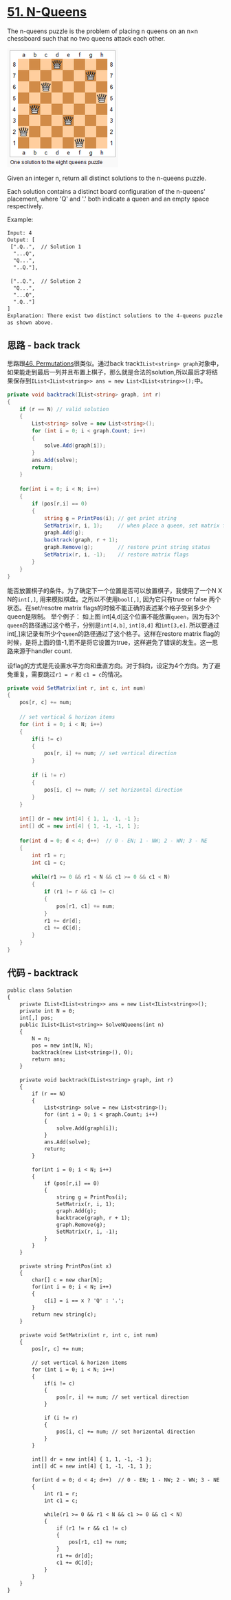 # [51. N-Queens](https://leetcode.com/problems/n-queens/)

The n-queens puzzle is the problem of placing n queens on an n×n chessboard such that no two queens attack each other.

![img](image/8-queens.png)

Given an integer n, return all distinct solutions to the n-queens puzzle.

Each solution contains a distinct board configuration of the n-queens' placement, where 'Q' and '.' both indicate a queen and an empty space respectively.

Example:

```text
Input: 4
Output: [
 [".Q..",  // Solution 1
  "...Q",
  "Q...",
  "..Q."],

 ["..Q.",  // Solution 2
  "Q...",
  "...Q",
  ".Q.."]
]
Explanation: There exist two distinct solutions to the 4-queens puzzle as shown above.
```

## 思路 - back track

思路跟[46. Permutations](../46.%20Permutations)很类似。通过back track`IList<string> graph`对象中，如果能走到最后一列并且布置上棋子，那么就是合法的solution,所以最后才将结果保存到`IList<IList<string>> ans = new List<IList<string>>();`中。

```csharp
private void backtrack(IList<string> graph, int r)
{
    if (r == N) // valid solution
    {
        List<string> solve = new List<string>();
        for (int i = 0; i < graph.Count; i++)
        {
            solve.Add(graph[i]);
        }
        ans.Add(solve);
        return;
    }

    for(int i = 0; i < N; i++)
    {
        if (pos[r,i] == 0)
        {
            string g = PrintPos(i); // get print string
            SetMatrix(r, i, 1);     // when place a queen, set matrix flag. when place next, check whether the postion is valid
            graph.Add(g);
            backtrack(graph, r + 1);
            graph.Remove(g);        // restore print string status
            SetMatrix(r, i, -1);    // restore matrix flags
        }
    }
}
```

能否放置棋子的条件。为了确定下一个位置是否可以放置棋子，我使用了一个N X N的`int[,]`, 用来模拟棋盘。之所以不使用`bool[,]`, 因为它只有true or false 两个状态。在set/resotre matrix flags的时候不能正确的表述某个格子受到多少个queen是限制。
举个例子：
如上图 int[4,d]这个位置不能放置`queen`，因为有3个`queen`的路径通过这个格子，分别是`int[4,b]`, `int[8,d]` 和`int[3,e]`. 所以要通过int[,]来记录有所少个`queen`的路径通过了这个格子。这样在restore matrix flag的时候，是将上面的值-1,而不是将它设置为true，这样避免了错误的发生。这一思路来源于handler count.

设flag的方式是先设置水平方向和垂直方向。对于斜向，设定为4个方向。为了避免重复，需要跳过`r1 = r` 和 `c1 = c`的情况。

```csharp
private void SetMatrix(int r, int c, int num)
{
    pos[r, c] += num;

    // set vertical & horizon items
    for (int i = 0; i < N; i++)
    {
        if(i != c)
        {
            pos[r, i] += num; // set vertical direction
        }

        if (i != r)
        {
            pos[i, c] += num; // set horizontal direction
        }
    }

    int[] dr = new int[4] { 1, 1, -1, -1 };
    int[] dC = new int[4] { 1, -1, -1, 1 };

    for(int d = 0; d < 4; d++)  // 0 - EN; 1 - NW; 2 - WN; 3 - NE
    {
        int r1 = r;
        int c1 = c;

        while(r1 >= 0 && r1 < N && c1 >= 0 && c1 < N)
        {
            if (r1 != r && c1 != c)
            {
                pos[r1, c1] += num;
            }
            r1 += dr[d];
            c1 += dC[d];
        }
    }
}
```

## 代码 - backtrack

```cssharp
public class Solution
{
    private IList<IList<string>> ans = new List<IList<string>>();
    private int N = 0;
    int[,] pos;
    public IList<IList<string>> SolveNQueens(int n)
    {
        N = n;
        pos = new int[N, N];
        backtrack(new List<string>(), 0);
        return ans;
    }

    private void backtrack(IList<string> graph, int r)
    {
        if (r == N)
        {
            List<string> solve = new List<string>();
            for (int i = 0; i < graph.Count; i++)
            {
                solve.Add(graph[i]);
            }
            ans.Add(solve);
            return;
        }

        for(int i = 0; i < N; i++)
        {
            if (pos[r,i] == 0)
            {
                string g = PrintPos(i);
                SetMatrix(r, i, 1);
                graph.Add(g);
                backtrace(graph, r + 1);
                graph.Remove(g);
                SetMatrix(r, i, -1);
            }
        }
    }

    private string PrintPos(int x)
    {
        char[] c = new char[N];
        for(int i = 0; i < N; i++)
        {
            c[i] = i == x ? 'Q' : '.';
        }
        return new string(c);
    }

    private void SetMatrix(int r, int c, int num)
    {
        pos[r, c] += num;

        // set vertical & horizon items
        for (int i = 0; i < N; i++)
        {
            if(i != c)
            {
                pos[r, i] += num; // set vertical direction
            }

            if (i != r)
            {
                pos[i, c] += num; // set horizontal direction
            }
        }

        int[] dr = new int[4] { 1, 1, -1, -1 };
        int[] dC = new int[4] { 1, -1, -1, 1 };

        for(int d = 0; d < 4; d++)  // 0 - EN; 1 - NW; 2 - WN; 3 - NE
        {
            int r1 = r;
            int c1 = c;

            while(r1 >= 0 && r1 < N && c1 >= 0 && c1 < N)
            {
                if (r1 != r && c1 != c)
                {
                    pos[r1, c1] += num;
                }
                r1 += dr[d];
                c1 += dC[d];
            }
        }
    }
}
```
